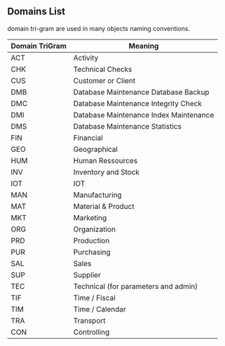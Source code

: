 ## Domains List

domain tri-gram are used in many objects naming conventions.

| Domain   TriGram 	| Meaning                                  	|
|------------------	|------------------------------------------	|
| ACT              	| Activity                                 	|
| CHK              	| Technical Checks                        	|
| CUS              	| Customer or Client                       	|
| DMB              	| Database   Maintenance Database Backup   	|
| DMC              	| Database   Maintenance Integrity Check   	|
| DMI              	| Database   Maintenance Index Maintenance 	|
| DMS              	| Database   Maintenance Statistics        	|
| FIN              	| Financial                                	|
| GEO              	| Geographical                             	|
| HUM              	| Human Ressources                         	|
| INV              	| Inventory and   Stock                    	|
| IOT              	| IOT                                      	|
| MAN              	| Manufacturing                            	|
| MAT              	| Material &   Product                     	|
| MKT              	| Marketing                                	|
| ORG              	| Organization                             	|
| PRD              	| Production                               	|
| PUR              	| Purchasing                               	|
| SAL              	| Sales                                    	|
| SUP              	| Supplier                                 	|
| TEC              	| Technical (for parameters and admin)     	|
| TIF              	| Time / Fiscal                            	|
| TIM              	| Time / Calendar                          	|
| TRA              	| Transport                                	|
| CON              	| Controlling                                	|
